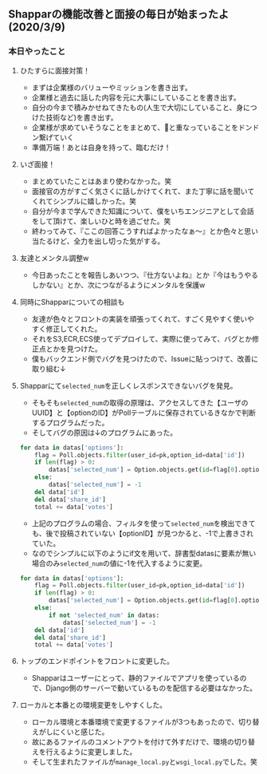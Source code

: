 ## Shapparの機能改善と面接の毎日が始まったよ (2020/3/9)

### 本日やったこと
1. ひたすらに面接対策！
    - まずは企業様のバリューやミッションを書き出す。
    - 企業様と過去に話した内容を元に大事にしていることを書き出す。
    - 自分の今まで積みかせねてきたもの(人生で大切にしていること、身につけた技術など)を書き出す。
    - 企業様が求めていそうなことをまとめて、🔺と重なっていることをドンドン繋げていく
    - 準備万端！あとは自身を持って、臨むだけ！
2. いざ面接！
    - まとめていたことはあまり使わなかった。笑
    - 面接官の方がすごく気さくに話しかけてくれて、また丁寧に話を聞いてくれてシンプルに嬉しかった。笑
    - 自分が今まで学んできた知識について、僕をいちエンジニアとして会話をして頂けて、楽しいひと時を過ごせた。笑
    - 終わってみて、『ここの回答こうすればよかったなぁ〜』とか色々と思い当たるけど、全力を出し切った気がする。
3. 友達とメンタル調整w
    - 今日あったことを報告しあいつつ、『仕方ないよね』とか『今はもうやるしかない』とか、次につながるようにメンタルを保護w
4. 同時にShapparについての相談も
    - 友達が色々とフロントの実装を頑張ってくれて、すごく見やすく使いやすく修正してくれた。
    - それをS3,ECR,ECS使ってデプロイして、実際に使ってみて、バグとか修正点とかを見つけた。
    - 僕もバックエンド側でバグを見つけたので、Issueに貼っつけて、改善に取り組む↓
5. Shapparにて`selected_num`を正しくレスポンスできないバグを発見。
    - そもそも`selected_num`の取得の原理は、アクセスしてきた【ユーザのUUID】と【optionのID】がPollテーブルに保存されているきなかで判断するプログラムだった。
    - そしてバグの原因は↓のプログラムにあった。

    ```python:views.py
    for data in datas['options']:
        flag = Poll.objects.filter(user_id=pk,option_id=data['id'])
        if len(flag) > 0:
            datas['selected_num'] = Option.objects.get(id=flag[0].option_id).select_num
        else:
            datas['selected_num'] = -1
        del data['id']
        del data['share_id']
        total += data['votes']
    ```

    - 上記のプログラムの場合、フィルタを使って`selected_num`を検出できても、後で投稿されていない【optionID】が見つかると、-1で上書きされていた。
    - なのでシンプルに以下のようにif文を用いて、辞書型datasに要素が無い場合のみ`selected_num`の値に-1を代入するように変更。

    ```python:views.py
    for data in datas['options']:
        flag = Poll.objects.filter(user_id=pk,option_id=data['id'])
        if len(flag) > 0:
            datas['selected_num'] = Option.objects.get(id=flag[0].option_id).select_num
        else:
            if not 'selected_num' in datas:
                datas['selected_num'] = -1
        del data['id']
        del data['share_id']
        total += data['votes']
    ```

6. トップのエンドポイントをフロントに変更した。
    - Shapparはユーザーにとって、静的ファイルでアプリを使っているので、Django側のサーバーで動いているものを配信する必要はなかった。
7. ローカルと本番との環境変更をしやすくした。
    - ローカル環境と本番環境で変更するファイルが3つもあったので、切り替えがしにくいと感じた。
    - 故にあるファイルのコメントアウトを付けて外すだけで、環境の切り替えを行えるように変更しました。
    - そして生まれたファイルが`manage_local.py`と`wsgi_local.py`でした。笑